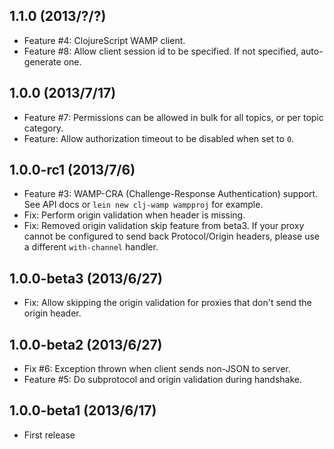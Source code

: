 ## 1.1.0 (2013/?/?)
 * Feature #4: ClojureScript WAMP client.
 * Feature #8: Allow client session id to be specified. If not
   specified, auto-generate one.

## 1.0.0 (2013/7/17)
 * Feature #7: Permissions can be allowed in bulk for all topics, or
   per topic category.
 * Feature: Allow authorization timeout to be disabled when set to `0`.

## 1.0.0-rc1 (2013/7/6)
 * Feature #3: WAMP-CRA (Challenge-Response Authentication) support.
   See API docs or `lein new clj-wamp wampproj` for example.
 * Fix: Perform origin validation when header is missing.
 * Fix: Removed origin validation skip feature from beta3. If your
   proxy cannot be configured to send back Protocol/Origin headers,
   please use a different `with-channel` handler.

## 1.0.0-beta3 (2013/6/27)
 * Fix: Allow skipping the origin validation for proxies that don't send
   the origin header.

## 1.0.0-beta2 (2013/6/27)
 * Fix #6: Exception thrown when client sends non-JSON to server.
 * Feature #5: Do subprotocol and origin validation during handshake.

## 1.0.0-beta1 (2013/6/17)
 * First release